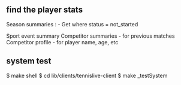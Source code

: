 

## find the player stats

Season summaries :
    - Get where status = not_started

Sport event summary
Competitor summaries - for previous matches
Competitor profile - for player name, age, etc

## system test

$ make shell
$ cd lib/clients/tennislive-client
$ make _testSystem